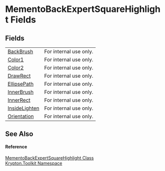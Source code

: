 # MementoBackExpertSquareHighlight Fields




## Fields
<table>
<tr>
<td><a href="26705e46-3e24-d1c5-3166-07dc39e341dd.md">BackBrush</a></td>
<td>For internal use only.</td></tr>
<tr>
<td><a href="81dc1c5d-da4c-d86e-461c-5a6ce04e4c2a.md">Color1</a></td>
<td>For internal use only.</td></tr>
<tr>
<td><a href="2175c8e5-4858-09f3-b781-091606c9fbb7.md">Color2</a></td>
<td>For internal use only.</td></tr>
<tr>
<td><a href="17e3a4ba-bb8d-793b-b532-fdb744a05478.md">DrawRect</a></td>
<td>For internal use only.</td></tr>
<tr>
<td><a href="095fb5fa-534d-e85a-8d42-b360eb4ed435.md">EllipsePath</a></td>
<td>For internal use only.</td></tr>
<tr>
<td><a href="98da2d98-85fc-6060-7f62-4eb872ca17af.md">InnerBrush</a></td>
<td>For internal use only.</td></tr>
<tr>
<td><a href="a0ac2249-0ff4-88de-cd1a-ca4ce067cbc6.md">InnerRect</a></td>
<td>For internal use only.</td></tr>
<tr>
<td><a href="8a923b53-c6ee-969d-ea5f-d375fbb00991.md">InsideLighten</a></td>
<td>For internal use only.</td></tr>
<tr>
<td><a href="06098465-6bcf-2079-c094-2385db50e167.md">Orientation</a></td>
<td>For internal use only.</td></tr>
</table>

## See Also


#### Reference
<a href="637462de-61f1-7cb8-02ad-e749579c4662.md">MementoBackExpertSquareHighlight Class</a>  
<a href="79d2eac2-21f4-54ff-7552-b20c33c30600.md">Krypton.Toolkit Namespace</a>  
